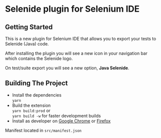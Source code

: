# Selenide plugin for Selenium IDE

## Getting Started

This is a new plugin for Selenium IDE that allows you to export your tests to Selenide (Java) code.

After installing the plugin you will see a new icon in your navigation bar which contains the Selenide logo.

On test/suite export you will see a new option, **Java Selenide**.

## Building The Project

- Install the dependencies  
`yarn`
- Build the extension  
`yarn build:prod` or         
`yarn build -w` for faster development builds   
- Install as developer on [Google Chrome](https://developer.chrome.com/extensions/getstarted#unpacked) or [Firefox](https://developer.mozilla.org/en-US/Add-ons/WebExtensions/Temporary_Installation_in_Firefox)  

Manifest located in `src/manifest.json`
